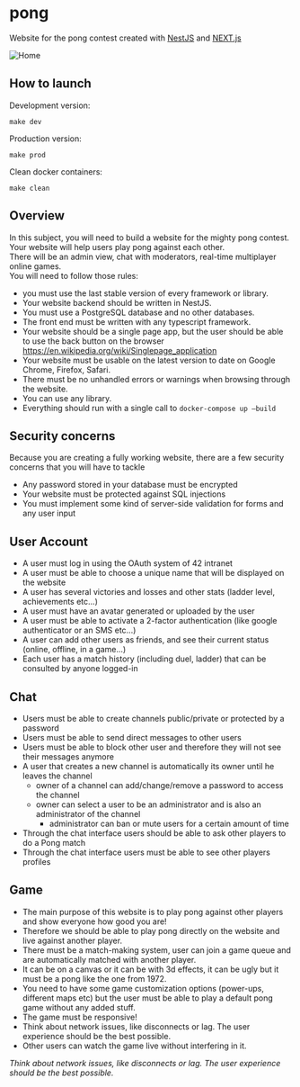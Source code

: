 # pong
Website for the pong contest created with <a href="https://nestjs.com">NestJS</a> and <a href="https://nextjs.org">NEXT.js</a>

![Home](https://user-images.githubusercontent.com/12528718/134925580-9b88a130-bc8f-4171-bac9-55002be74d88.png)

## How to launch

Development version:
```
make dev
```

Production version:
```
make prod
```

Clean docker containers:
```
make clean
```

## Overview
In this subject, you will need to build a website for the mighty pong contest.  
Your website will help users play pong against each other.  
There will be an admin view, chat with moderators, real-time multiplayer online
games.  
You will need to follow those rules:
* you must use the last stable version of every framework or library.
* Your website backend should be written in NestJS.
* You must use a PostgreSQL database and no other databases.
* The front end must be written with any typescript framework.
* Your website should be a single page app, but the user should be able to use the back button on the browser https://en.wikipedia.org/wiki/Singlepage_application
* Your website must be usable on the latest version to date on Google Chrome, Firefox, Safari.
* There must be no unhandled errors or warnings when browsing through the website.
* You can use any library.
* Everything should run with a single call to `docker-compose up –build`

## Security concerns
Because you are creating a fully working website, there are a few security concerns that you will have to tackle
* Any password stored in your database must be encrypted
* Your website must be protected against SQL injections
* You must implement some kind of server-side validation for forms and any user input

## User Account
* A user must log in using the OAuth system of 42 intranet
* A user must be able to choose a unique name that will be displayed on the website
* A user has several victories and losses and other stats (ladder level, achievements etc...)
* A user must have an avatar generated or uploaded by the user
* A user must be able to activate a 2-factor authentication (like google authenticator
or an SMS etc...)
* A user can add other users as friends, and see their current status (online, offline, in a game...)
* Each user has a match history (including duel, ladder) that can be consulted by anyone logged-in

## Chat
* Users must be able to create channels public/private or protected by a password
* Users must be able to send direct messages to other users
* Users must be able to block other user and therefore they will not see their messages anymore
* A user that creates a new channel is automatically its owner until he leaves the channel
  * owner of a channel can add/change/remove a password to access the channel
  * owner can select a user to be an administrator and is also an administrator of
the channel
    * administrator can ban or mute users for a certain amount of time
* Through the chat interface users should be able to ask other players to do a Pong match
* Through the chat interface users must be able to see other players profiles

## Game
* The main purpose of this website is to play pong against other players and show everyone how good you are!  
* Therefore we should be able to play pong directly on the website and live against another player.  
* There must be a match-making system, user can join a game queue and are automatically matched with another player.  
* It can be on a canvas or it can be with 3d effects, it can be ugly but it must be a pong like the one from 1972.  
* You need to have some game customization options (power-ups, different maps etc) but the user must be able to play a default pong game without any added stuff.  
* The game must be responsive!  
* Think about network issues, like disconnects or lag. The user experience should be the best possible.  
* Other users can watch the game live without interfering in it.

<em>Think about network issues, like disconnects or lag. The user experience should be the best possible.</em>
